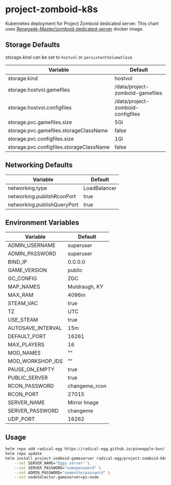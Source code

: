 # project-zomboid-k8s

Kubernetes deployment for Project Zomboid dedicated server. This chart uses [Renegade-Master/zomboid-dedicated-server](https://github.com/Renegade-Master/zomboid-dedicated-server) docker image.

## Storage Defaults

storage.kind can be set to `hostvol` or `persistentVolumeClaim`.

| Variable                                          | Default                               |
| --------                                          | -------                               |
| storage.kind                                      | hostvol                               |
| storage.hostvol.gamefiles                         | /data/project-zomboid-gamefiles       |
| storage.hostvol.configfiles                       | /data/project-zomboid-configfiles     |
| storage.pvc.gamefiles.size                        | 5Gi                                   |
| storage.pvc.gamefiles.storageClassName            | false                                 |
| storage.pvc.configfiles.size                      | 1Gi                                   |
| storage.pvc.configfiles.storageClassName          | false                                 |

## Networking Defaults

| Variable                              | Default           |
| --------                              | -------           |
| networking.type                       | LoadBalancer      |
| networking.publishRconPort            | true              |
| networking.publishQueryPort           | true              |


## Environment Variables

| Variable              | Default           |
| --------              | -------           |
| ADMIN_USERNAME        | superuser         |
| ADMIN_PASSWORD        | superuser         |
| BIND_IP               | 0.0.0.0           |
| GAME_VERSION          | public            |
| GC_CONFIG             | ZGC               |
| MAP_NAMES             | Muldraugh, KY     |
| MAX_RAM               | 4096m             |
| STEAM_VAC             | true              |
| TZ                    | UTC               |
| USE_STEAM             | true              |
| AUTOSAVE_INTERVAL     | 15m               |
| DEFAULT_PORT          | 16261             |
| MAX_PLAYERS           | 16                |
| MOD_NAMES             | ""                |
| MOD_WORKSHOP_IDS      | ""                |
| PAUSE_ON_EMPTY        | true              |
| PUBLIC_SERVER         | true              |
| RCON_PASSWORD         | changeme_rcon     |
| RCON_PORT             | 27015             |
| SERVER_NAME           | Mirror Image      |
| SERVER_PASSWORD       | changeme          |
| UDP_PORT              | 16262             |

## Usage

```bash
helm repo add radical-egg https://radical-egg.github.io/pineapple-bun/
helm repo update
helm install project-zomboid-gameserver radical-egg/project-zomboid-k8s \
    --set SERVER_NAME="Eggs server" \
    --set SERVER_PASSWORD="somepassword" \
    --set ADMIN_PASSWORD="someotherpassword" \
    --set nodeSelector.gameserver=pz-node
```
